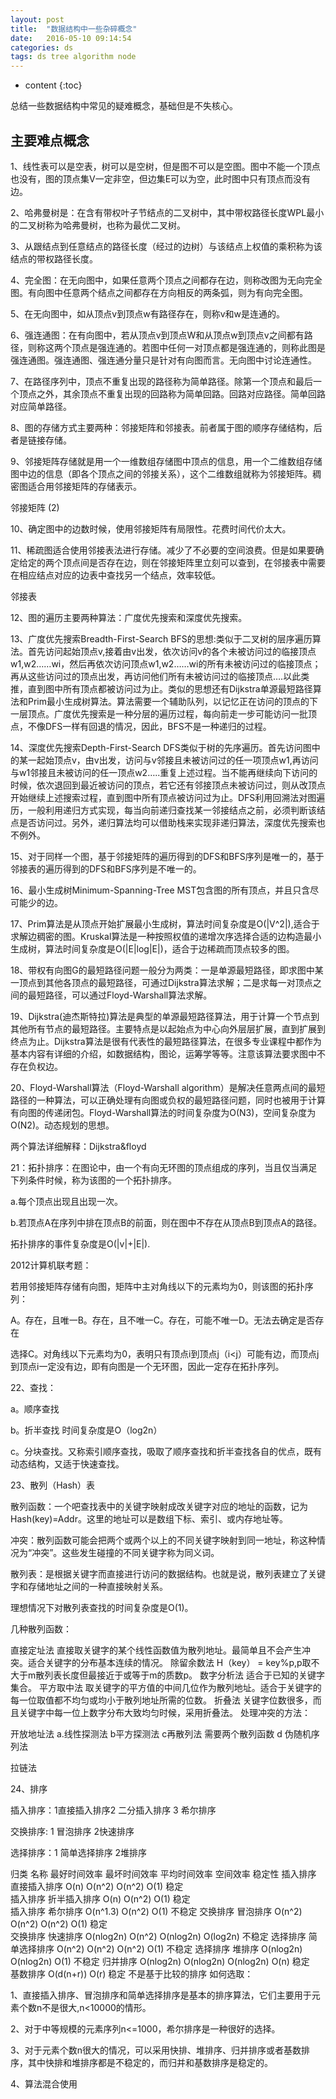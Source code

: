 ```yaml
---
layout: post
title:  "数据结构中一些杂碎概念"
date:   2016-05-10 09:14:54
categories: ds
tags: ds tree algorithm node
---
```


* content
{:toc}

总结一些数据结构中常见的疑难概念，基础但是不失核心。





## 主要难点概念

1、线性表可以是空表，树可以是空树，但是图不可以是空图。图中不能一个顶点也没有，图的顶点集V一定非空，但边集E可以为空，此时图中只有顶点而没有边。

2、哈弗曼树是：在含有带权叶子节结点的二叉树中，其中带权路径长度WPL最小的二叉树称为哈弗曼树，也称为最优二叉树。

3、从跟结点到任意结点的路径长度（经过的边树）与该结点上权值的乘积称为该结点的带权路径长度。

4、完全图：在无向图中，如果任意两个顶点之间都存在边，则称改图为无向完全图。有向图中任意两个结点之间都存在方向相反的两条弧，则为有向完全图。

5、在无向图中，如从顶点v到顶点w有路径存在，则称v和w是连通的。

6、强连通图：在有向图中，若从顶点v到顶点W和从顶点w到顶点v之间都有路径，则称这两个顶点是强连通的。若图中任何一对顶点都是强连通的，则称此图是强连通图。强连通图、强连通分量只是针对有向图而言。无向图中讨论连通性。

7、在路径序列中，顶点不重复出现的路径称为简单路径。除第一个顶点和最后一个顶点之外，其余顶点不重复出现的回路称为简单回路。回路对应路径。简单回路对应简单路径。

8、图的存储方式主要两种：邻接矩阵和邻接表。前者属于图的顺序存储结构，后者是链接存储。

9、邻接矩阵存储就是用一个一维数组存储图中顶点的信息，用一个二维数组存储图中边的信息（即各个顶点之间的邻接关系），这个二维数组就称为邻接矩阵。稠密图适合用邻接矩阵的存储表示。

邻接矩阵 (2)

10、确定图中的边数时候，使用邻接矩阵有局限性。花费时间代价太大。

11、稀疏图适合使用邻接表法进行存储。减少了不必要的空间浪费。但是如果要确定给定的两个顶点间是否存在边，则在邻接矩阵里立刻可以查到，在邻接表中需要在相应结点对应的边表中查找另一个结点，效率较低。

邻接表

12、图的遍历主要两种算法：广度优先搜索和深度优先搜索。

13、广度优先搜索Breadth-First-Search BFS的思想:类似于二叉树的层序遍历算法。首先访问起始顶点v,接着由v出发，依次访问v的各个未被访问过的临接顶点w1,w2……wi，然后再依次访问顶点w1,w2……wi的所有未被访问过的临接顶点；再从这些访问过的顶点出发，再访问他们所有未被访问过的临接顶点….以此类推，直到图中所有顶点都被访问过为止。类似的思想还有Dijkstra单源最短路径算法和Prim最小生成树算法。算法需要一个辅助队列，以记忆正在访问的顶点的下一层顶点。广度优先搜索是一种分层的遍历过程，每向前走一步可能访问一批顶点，不像DFS一样有回退的情况，因此，BFS不是一种递归的过程。

14、深度优先搜索Depth-First-Search DFS类似于树的先序遍历。首先访问图中的某一起始顶点v，由v出发，访问与v邻接且未被访问过的任一项顶点w1,再访问与w1邻接且未被访问的任一顶点w2…..重复上述过程。当不能再继续向下访问的时候，依次退回到最近被访问的顶点，若它还有邻接顶点未被访问过，则从改顶点开始继续上述搜索过程，直到图中所有顶点被访问过为止。DFS利用回溯法对图遍历，一般利用递归方式实现，每当向前递归查找某一邻接结点之前，必须判断该结点是否访问过。另外，递归算法均可以借助栈来实现非递归算法，深度优先搜索也不例外。

15、对于同样一个图，基于邻接矩阵的遍历得到的DFS和BFS序列是唯一的，基于邻接表的遍历得到的DFS和BFS序列是不唯一的。

16、最小生成树Minimum-Spanning-Tree MST包含图的所有顶点，并且只含尽可能少的边。

17、Prim算法是从顶点开始扩展最小生成树，算法时间复杂度是O(|V^2|),适合于求解边稠密的图。Kruskal算法是一种按照权值的递增次序选择合适的边构造最小生成树，算法时间复杂度是O(|E|log|E|)，适合于边稀疏而顶点较多的图。

18、带权有向图G的最短路径问题一般分为两类：一是单源最短路径，即求图中某一顶点到其他各顶点的最短路径，可通过Dijkstra算法求解；二是求每一对顶点之间的最短路径，可以通过Floyd-Warshall算法求解。

19、Dijkstra(迪杰斯特拉)算法是典型的单源最短路径算法，用于计算一个节点到其他所有节点的最短路径。主要特点是以起始点为中心向外层层扩展，直到扩展到终点为止。Dijkstra算法是很有代表性的最短路径算法，在很多专业课程中都作为基本内容有详细的介绍，如数据结构，图论，运筹学等等。注意该算法要求图中不存在负权边。

20、Floyd-Warshall算法（Floyd-Warshall algorithm）是解决任意两点间的最短路径的一种算法，可以正确处理有向图或负权的最短路径问题，同时也被用于计算有向图的传递闭包。Floyd-Warshall算法的时间复杂度为O(N3)，空间复杂度为O(N2)。动态规划的思想。

两个算法详细解释：Dijkstra&floyd

21：拓扑排序：在图论中，由一个有向无环图的顶点组成的序列，当且仅当满足下列条件时候，称为该图的一个拓扑排序。

a.每个顶点出现且出现一次。

b.若顶点A在序列中排在顶点B的前面，则在图中不存在从顶点B到顶点A的路径。

拓扑排序的事件复杂度是O(|v|+|E|).

2012计算机联考题：

若用邻接矩阵存储有向图，矩阵中主对角线以下的元素均为0，则该图的拓扑序列：

A。存在，且唯一B。存在，且不唯一C。存在，可能不唯一D。无法去确定是否存在

选择C。对角线以下元素均为0，表明只有顶点i到顶点j（i<j）可能有边，而顶点j到顶点i一定没有边，即有向图是一个无环图，因此一定存在拓扑序列。

22、查找：

a。顺序查找

b。折半查找 时间复杂度是O（log2n）

c。分块查找。又称索引顺序查找，吸取了顺序查找和折半查找各自的优点，既有动态结构，又适于快速查找。

23、散列（Hash）表

散列函数：一个吧查找表中的关键字映射成改关键字对应的地址的函数，记为Hash(key)=Addr。这里的地址可以是数组下标、索引、或内存地址等。

冲突：散列函数可能会把两个或两个以上的不同关键字映射到同一地址，称这种情况为“冲突”。这些发生碰撞的不同关键字称为同义词。

散列表：是根据关键字而直接进行访问的数据结构。也就是说，散列表建立了关键字和存储地址之间的一种直接映射关系。

理想情况下对散列表查找的时间复杂度是O(1)。

几种散列函数：

直接定址法  直接取关键字的某个线性函数值为散列地址。最简单且不会产生冲突。适合关键字的分布基本连续的情况。
除留余数法   H（key） = key%p,p取不大于m散列表长度但最接近于或等于m的质数p。
数字分析法  适合于已知的关键字集合。
平方取中法  取关键字的平方值的中间几位作为散列地址。适合于关键字的每一位取值都不均匀或均小于散列地址所需的位数。
折叠法   关键字位数很多，而且关键字中每一位上数字分布大致均匀时候，采用折叠法。
处理冲突的方法：

开放地址法
         a.线性探测法  b平方探测法 c再散列法  需要两个散列函数 d 伪随机序列法

拉链法

24、排序

插入排序：1直接插入排序2 二分插入排序 3 希尔排序

交换排序:   1 冒泡排序 2快速排序

选择排序：1 简单选择排序 2堆排序

归类	    名称	      最好时间效率	最坏时间效率	平均时间效率	空间效率	稳定性	
插入排序	直接插入排序	O(n)	    O(n^2)	            O(n^2)	      O(1)	    稳定	
插入排序	折半插入排序	O(n)	    O(n^2)		        O(1)	                稳定	
插入排序	希尔排序	    O(n^1.3)	O(n^2)		        O(1)	                不稳定	
交换排序	冒泡排序	    O(n^2)	    O(n^2)	            O(n^2)        O(1)	    稳定	
交换排序	快速排序	    O(nlog2n) 	O(n^2)	            O(nlog2n)	  O(log2n)	不稳定	
选择排序	简单选择排序	O(n^2)		O(n^2)	            O(n^2)	      O(1)	    不稳定	
选择排序	堆排序	        O(nlog2n)	O(nlog2n)		    O(1)	                不稳定	
归并排序	O(nlog2n)	    O(nlog2n)	O(nlog2n)	        O(n)	                稳定	
基数排序	O(d(n+r))	    O(r)	                                                稳定	不是基于比较的排序
如何选取：

1、直接插入排序、冒泡排序和简单选择排序是基本的排序算法，它们主要用于元素个数n不是很大,n<10000的情形。

2、对于中等规模的元素序列n<=1000，希尔排序是一种很好的选择。

3、对于元素个数n很大的情况，可以采用快排、堆排序、归并排序或者基数排序，其中快排和堆排序都是不稳定的，而归并和基数排序是稳定的。

4、算法混合使用
